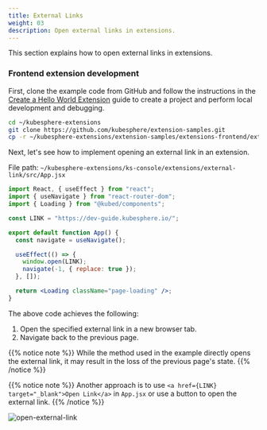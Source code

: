 ```yaml
---
title: External Links
weight: 03
description: Open external links in extensions.
---
```


This section explains how to open external links in extensions.

### Frontend extension development

First, clone the example code from GitHub and follow the instructions in the [Create a Hello World Extension](../../quickstart/hello-world-extension) guide to create a project and perform local development and debugging.

```bash
cd ~/kubesphere-extensions
git clone https://github.com/kubesphere/extension-samples.git
cp -r ~/kubesphere-extensions/extension-samples/extensions-frontend/extensions/external-link ~/kubesphere-extensions/ks-console/extensions
```

Next, let's see how to implement opening an external link in an extension.

File path: `~/kubesphere-extensions/ks-console/extensions/external-link/src/App.jsx`

```jsx
import React, { useEffect } from "react";
import { useNavigate } from "react-router-dom";
import { Loading } from "@kubed/components";

const LINK = "https://dev-guide.kubesphere.io/";

export default function App() {
  const navigate = useNavigate();

  useEffect(() => {
    window.open(LINK);
    navigate(-1, { replace: true });
  }, []);

  return <Loading className="page-loading" />;
}
```

The above code achieves the following:

1. Open the specified external link in a new browser tab.
2. Navigate back to the previous page.

{{% notice note %}}
While the method used in the example directly opens the external link, it may result in the loss of the previous page's state.
{{% /notice %}}

{{% notice note %}}
Another approach is to use `<a href={LINK} target="_blank">Open Link</a>` in `App.jsx` or use a button to open the external link.
{{% /notice %}}

![open-external-link](./open-external-link.gif?width=1200px)
